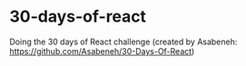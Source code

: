 # 30-days-of-react
Doing the 30 days of React challenge (created by Asabeneh: https://github.com/Asabeneh/30-Days-Of-React)
